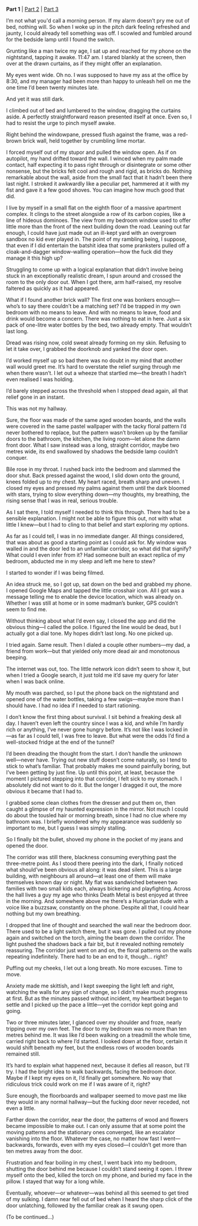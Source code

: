 **Part 1** | [Part 2](https://www.reddit.com/r/nosleep/comments/1m75jju) | [Part 3](https://www.reddit.com/r/nosleep/comments/1m80rg4/has_someone_built_an_exact_replica_of_my_bedroom/)

I’m not what you'd call a morning person. If my alarm doesn’t pry me out of bed, nothing will. So when I woke up in the pitch dark feeling refreshed and jaunty, I could already tell something was off. I scowled and fumbled around for the bedside lamp until I found the switch.

Grunting like a man twice my age, I sat up and reached for my phone on the nightstand, tapping it awake. 11:47 am. I stared blankly at the screen, then over at the drawn curtains, as if they might offer an explanation.

My eyes went wide. Oh no. I was supposed to have my ass at the office by 8:30, and my manager had been more than happy to unleash hell on me the one time I’d been twenty minutes late.

And yet it was still dark.

I climbed out of bed and lumbered to the window, dragging the curtains aside. A perfectly straightforward reason presented itself at once. Even so, I had to resist the urge to pinch myself awake.

Right behind the windowpane, pressed flush against the frame, was a red-brown brick wall, held together by crumbling lime mortar.

I forced myself out of my stupor and pulled the window open. As if on autopilot, my hand drifted toward the wall. I winced when my palm made contact, half expecting it to pass right through or disintegrate or some other nonsense, but the bricks felt cool and rough and rigid, as bricks do. Nothing remarkable about the wall, aside from the small fact that it hadn’t been there last night. I stroked it awkwardly like a peculiar pet, hammered at it with my fist and gave it a few good shoves. You can imagine how much good that did.

I live by myself in a small flat on the eighth floor of a massive apartment complex. It clings to the street alongside a row of its carbon copies, like a line of hideous dominoes. The view from my bedroom window used to offer little more than the front of the next building down the road. Leaning out far enough, I could have just made out an ill-kept yard with an overgrown sandbox no kid ever played in. The point of my rambling being, I suppose, that even if I did entertain the batshit idea that some pranksters pulled off a cloak-and-dagger window-walling operation—how the fuck did they manage it this high up?

Struggling to come up with a logical explanation that didn’t involve being stuck in an exceptionally realistic dream, I spun around and crossed the room to the only door out. When I got there, arm half-raised, my resolve faltered as quickly as it had appeared.

What if I found another brick wall? The first one was bonkers enough—who’s to say there couldn’t be a matching set? I’d be trapped in my own bedroom with no means to leave. And with no means to leave, food and drink would become a concern. There was nothing to eat in here. Just a six pack of one-litre water bottles by the bed, two already empty. That wouldn’t last long.

Dread was rising now, cold sweat already forming on my skin. Refusing to let it take over, I grabbed the doorknob and yanked the door open.

I’d worked myself up so bad there was no doubt in my mind that another wall would greet me. It’s hard to overstate the relief surging through me when there wasn’t. I let out a wheeze that startled me—the breath I hadn’t even realised I was holding.

I’d barely stepped across the threshold when I stopped dead again, all that relief gone in an instant.

This was not my hallway.

Sure, the floor was made of the same aged wooden boards, and the walls were covered in the same pastel wallpaper with the tacky floral pattern I’d never bothered to replace, but the pattern wasn’t broken up by the familiar doors to the bathroom, the kitchen, the living room—let alone the damn front door. What I saw instead was a long, straight corridor, maybe two metres wide, its end swallowed by shadows the bedside lamp couldn’t conquer.

Bile rose in my throat. I rushed back into the bedroom and slammed the door shut. Back pressed against the wood, I slid down onto the ground, knees folded up to my chest. My heart raced, breath sharp and uneven. I closed my eyes and pressed my palms against them until the dark bloomed with stars, trying to slow everything down—my thoughts, my breathing, the rising sense that I was in real, serious trouble.

As I sat there, I told myself I needed to think this through. There had to be a sensible explanation. I might not be able to figure this out, not with what little I knew—but I had to cling to that belief and start exploring my options.

As far as I could tell, I was in no immediate danger. All things considered, that was about as good a starting point as I could ask for. My window was walled in and the door led to an unfamiliar corridor, so what did that signify? What could I even infer from it? Had someone built an exact replica of my bedroom, abducted me in my sleep and left me here to stew?

I started to wonder if I was being filmed.

An idea struck me, so I got up, sat down on the bed and grabbed my phone. I opened Google Maps and tapped the little crosshair icon. All I got was a message telling me to enable the device location, which was already on. Whether I was still at home or in some madman’s bunker, GPS couldn’t seem to find me.

Without thinking about what I’d even say, I closed the app and did the obvious thing—I called the police. I figured the line would be dead, but I actually got a dial tone. My hopes didn’t last long. No one picked up.

I tried again. Same result. Then I dialed a couple other numbers—my dad, a friend from work—but that yielded only more dead air and monotonous beeping.

The internet was out, too. The little network icon didn’t seem to show it, but when I tried a Google search, it just told me it’d save my query for later when I was back online.

My mouth was parched, so I put the phone back on the nightstand and opened one of the water bottles, taking a few swigs—maybe more than I should have. I had no idea if I needed to start rationing.

I don’t know the first thing about survival. I sit behind a freaking desk all day. I haven’t even left the country since I was a kid, and while I’m hardly rich or anything, I’ve never gone hungry before. It’s not like I was locked in—as far as I could tell, I was free to leave. But what were the odds I’d find a well-stocked fridge at the end of the tunnel?

I’d been dreading the thought from the start. I don’t handle the unknown well—never have. Trying out new stuff doesn’t come naturally, so I tend to stick to what’s familiar. That probably makes me sound painfully boring, but I’ve been getting by just fine. Up until this point, at least, because the moment I pictured stepping into that corridor, I felt sick to my stomach. I absolutely did not want to do it. But the longer I dragged it out, the more obvious it became that I had to.

I grabbed some clean clothes from the dresser and put them on, then caught a glimpse of my haunted expression in the mirror. Not much I could do about the tousled hair or morning breath, since I had no clue where my bathroom was. I briefly wondered why my appearance was suddenly so important to me, but I guess I was simply stalling.

So I finally bit the bullet, shoved my phone in the pocket of my jeans and opened the door.

The corridor was still there, blackness consuming everything past the three-metre point. As I stood there peering into the dark, I finally noticed what should’ve been obvious all along: it was dead silent. This is a large building, with neighbours all around—at least one of them will make themselves known day or night. My flat was sandwiched between two families with two small kids each, always bickering and playfighting. Across the hall lives a guy my age who thinks Death Metal is best enjoyed at three in the morning. And somewhere above me there’s a Hungarian dude with a voice like a buzzsaw, constantly on the phone. Despite all that, I could hear nothing but my own breathing.

I dropped that line of thought and searched the wall near the bedroom door. There used to be a light switch there, but it was gone. I pulled out my phone again and switched on the torch, aiming the beam down the corridor. The light pushed the shadows back a fair bit, but it revealed nothing remotely reassuring. The corridor just went on and on, the floral patterns on the walls repeating indefinitely. There had to be an end to it, though… right?

Puffing out my cheeks, I let out a long breath. No more excuses. Time to move.

Anxiety made me skittish, and I kept sweeping the light left and right, watching the walls for any sign of change, so I didn’t make much progress at first. But as the minutes passed without incident, my heartbeat began to settle and I picked up the pace a little—yet the corridor kept going and going.

Two or three minutes later, I glanced over my shoulder and froze, nearly tripping over my own feet. The door to my bedroom was no more than ten metres behind me. It was like I’d been walking on a treadmill the whole time, carried right back to where I’d started. I looked down at the floor, certain it would shift beneath my feet, but the endless rows of wooden boards remained still. 

It’s hard to explain what happened next, because it defies all reason, but I’ll try. I had the bright idea to walk backwards, facing the bedroom door. Maybe if I kept my eyes on it, I’d finally get somewhere. No way that ridiculous trick could work on me if I was aware of it, right?

Sure enough, the floorboards and wallpaper seemed to move past me like they would in any normal hallway—but the fucking door never receded, not even a little.

Farther down the corridor, near the door, the patterns of wood and flowers became impossible to make out. I can only assume that at some point the moving patterns and the stationary ones converged, like an escalator vanishing into the floor. Whatever the case, no matter how fast I went—backwards, forwards, even with my eyes closed—I couldn’t get more than ten metres away from the door.

Frustration and fear boiling in my chest, I went back into my bedroom, shutting the door behind me because I couldn’t stand seeing it open. I threw myself onto the bed, killed the torch on my phone, and buried my face in the pillow. I stayed that way for a long while.

Eventually, whoever—or whatever—was behind all this seemed to get tired of my sulking. I damn near fell out of bed when I heard the sharp click of the door unlatching, followed by the familiar creak as it swung open.

(To be continued...)